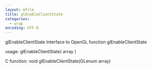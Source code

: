 ```yaml
---
layout: mfile
title: glEnableClientState
categories:
  - wrap
encoding: UTF-8
---
```


glEnableClientState  Interface to OpenGL function glEnableClientState

usage:  glEnableClientState( array )

C function:  void glEnableClientState(GLenum array)